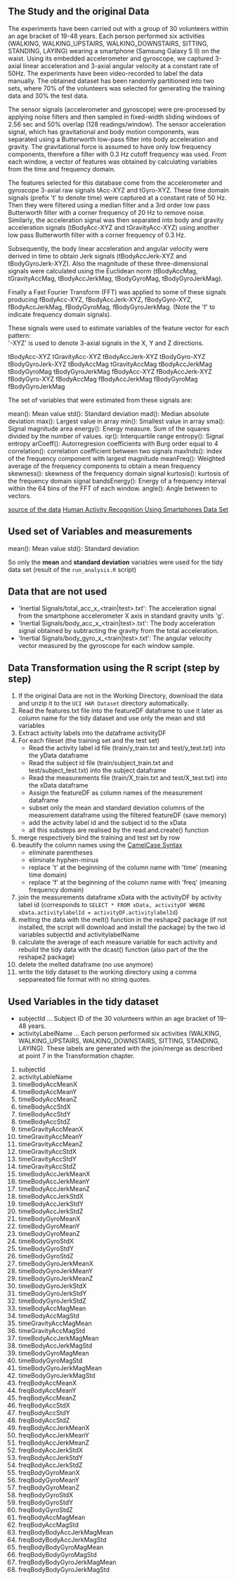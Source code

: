 ## The Study and the original Data

The experiments have been carried out with a group of 30 volunteers within an age bracket of 19-48 years. Each person performed six activities (WALKING, WALKING_UPSTAIRS, WALKING_DOWNSTAIRS, SITTING, STANDING, LAYING) wearing a smartphone (Samsung Galaxy S II) on the waist. Using its embedded accelerometer and gyroscope, we captured 3-axial linear acceleration and 3-axial angular velocity at a constant rate of 50Hz. The experiments have been video-recorded to label the data manually. The obtained dataset has been randomly partitioned into two sets, where 70% of the volunteers was selected for generating the training data and 30% the test data.

The sensor signals (accelerometer and gyroscope) were pre-processed by applying noise filters and then sampled in fixed-width sliding windows of 2.56 sec and 50% overlap (128 readings/window). The sensor acceleration signal, which has gravitational and body motion components, was separated using a Butterworth low-pass filter into body acceleration and gravity. The gravitational force is assumed to have only low frequency components, therefore a filter with 0.3 Hz cutoff frequency was used. From each window, a vector of features was obtained by calculating variables from the time and frequency domain. 

The features selected for this database come from the accelerometer and gyroscope 3-axial raw signals tAcc-XYZ and tGyro-XYZ. These time domain signals (prefix 't' to denote time) were captured at a constant rate of 50 Hz. Then they were filtered using a median filter and a 3rd order low pass Butterworth filter with a corner frequency of 20 Hz to remove noise. Similarly, the acceleration signal was then separated into body and gravity acceleration signals (tBodyAcc-XYZ and tGravityAcc-XYZ) using another low pass Butterworth filter with a corner frequency of 0.3 Hz. 

Subsequently, the body linear acceleration and angular velocity were derived in time to obtain Jerk signals (tBodyAccJerk-XYZ and tBodyGyroJerk-XYZ). Also the magnitude of these three-dimensional signals were calculated using the Euclidean norm (tBodyAccMag, tGravityAccMag, tBodyAccJerkMag, tBodyGyroMag, tBodyGyroJerkMag). 

Finally a Fast Fourier Transform (FFT) was applied to some of these signals producing fBodyAcc-XYZ, fBodyAccJerk-XYZ, fBodyGyro-XYZ, fBodyAccJerkMag, fBodyGyroMag, fBodyGyroJerkMag. (Note the 'f' to indicate frequency domain signals). 

These signals were used to estimate variables of the feature vector for each pattern:  
'-XYZ' is used to denote 3-axial signals in the X, Y and Z directions.

tBodyAcc-XYZ
tGravityAcc-XYZ
tBodyAccJerk-XYZ
tBodyGyro-XYZ
tBodyGyroJerk-XYZ
tBodyAccMag
tGravityAccMag
tBodyAccJerkMag
tBodyGyroMag
tBodyGyroJerkMag
fBodyAcc-XYZ
fBodyAccJerk-XYZ
fBodyGyro-XYZ
fBodyAccMag
fBodyAccJerkMag
fBodyGyroMag
fBodyGyroJerkMag

The set of variables that were estimated from these signals are: 

mean(): Mean value
std(): Standard deviation
mad(): Median absolute deviation 
max(): Largest value in array
min(): Smallest value in array
sma(): Signal magnitude area
energy(): Energy measure. Sum of the squares divided by the number of values. 
iqr(): Interquartile range 
entropy(): Signal entropy
arCoeff(): Autorregresion coefficients with Burg order equal to 4
correlation(): correlation coefficient between two signals
maxInds(): index of the frequency component with largest magnitude
meanFreq(): Weighted average of the frequency components to obtain a mean frequency
skewness(): skewness of the frequency domain signal 
kurtosis(): kurtosis of the frequency domain signal 
bandsEnergy(): Energy of a frequency interval within the 64 bins of the FFT of each window.
angle(): Angle between to vectors.

[source of the data](http://archive.ics.uci.edu/ml/machine-learning-databases/00240/)
[Human Activity Recognition Using Smartphones Data Set](http://archive.ics.uci.edu/ml/datasets/Human+Activity+Recognition+Using+Smartphones)

## Used set of Variables and measurements

mean(): Mean value
std(): Standard deviation

So only the **mean** and **standard deviation** variables were used for the tidy data set (result of the `run_analysis.R` script)

## Data that are not used

* 'Inertial Signals/total_acc_x_<train|test>.txt': The acceleration signal from the smartphone accelerometer X axis in standard gravity units 'g'.
* 'Inertial Signals/body_acc_x_<train|test>.txt': The body acceleration signal obtained by subtracting the gravity from the total acceleration. 
* 'Inertial Signals/body_gyro_x_<train|test>.txt': The angular velocity vector measured by the gyroscope for each window sample.

## Data Transformation using the R script (step by step)

1. If the original Data are not in the Working Directory, download the data and unzip it to the `UCI HAR Dataset` directory automatically.
2. Read the features.txt file into the featureDF dataframe to use it later as column name for the tidy dataset and use only the mean and std variables
3. Extract activity labels into the dataframe activityDF
4. For each fileset (the training set and the test set)
	- Read the activity label id file (train/y_train.txt and test/y_test.txt) into the yData dataframe
	- Read the subject id file (train/subject_train.txt and test/subject_test.txt) into the subject dataframe
	- Read the measurements file (train/X_train.txt and test/X_test.txt) into the xData dataframe
	- Assign the featureDF as column names of the measurement dataframe
	- subset only the mean and standard deviation columns of the measurement dataframe using the filtered featureDF (save memory)
	- add the activity label id and the subject id to the xData
	- all this substeps are realised by the read.and.create() function
5. merge respectively bind the training and test set by row
6. beautify the column names using the [CamelCase Syntax](http://en.wikipedia.org/wiki/CamelCase "CamelCase@Wiki")
	- eliminate parentheses
	- eliminate hyphen-minus
	- replace 't' at the beginning of the column name with 'time' (meaning time domain)
	- replace 'f' at the beginning of the column name with 'freq' (meaning frequency domain)
7. join the measurements dataframe xData with the activityDF by activity label id (corresponds to `SELECT * FROM xData, activityDF WHERE xData.activitylabelId = activityDF.activitylabelId`)
8. melting the data with the melt() function in the reshape2 package (if not installed, the script will download and install the package) by the two id variables subjectId and activitylabelName
9. calculate the average of each measure variable for each activity and rebuild the tidy data with the dcast() function (also part of the the reshape2 package)
10. delete the melted dataframe (no use anymore)
11. write the tidy dataset to the working directory using a comma seppareated file format with no string quotes.

## Used Variables in the tidy dataset

* subjectId ... Subject ID of the 30 volunteers within an age bracket of 19-48 years.
* activityLabelName ... Each person performed six activities (WALKING, WALKING_UPSTAIRS, WALKING_DOWNSTAIRS, SITTING, STANDING, LAYING). These labels are generated with the join/merge as described at point 7 in the Transformation chapter.

1. subjectId
2. activityLableName
3. timeBodyAccMeanX
4. timeBodyAccMeanY
5. timeBodyAccMeanZ
6. timeBodyAccStdX
7. timeBodyAccStdY
8. timeBodyAccStdZ
9. timeGravityAccMeanX
10. timeGravityAccMeanY
11. timeGravityAccMeanZ
12. timeGravityAccStdX
13. timeGravityAccStdY
14. timeGravityAccStdZ
15. timeBodyAccJerkMeanX
16. timeBodyAccJerkMeanY
17. timeBodyAccJerkMeanZ
18. timeBodyAccJerkStdX
19. timeBodyAccJerkStdY
20. timeBodyAccJerkStdZ
21. timeBodyGyroMeanX
22. timeBodyGyroMeanY
23. timeBodyGyroMeanZ
24. timeBodyGyroStdX
25. timeBodyGyroStdY
26. timeBodyGyroStdZ
27. timeBodyGyroJerkMeanX
28. timeBodyGyroJerkMeanY
29. timeBodyGyroJerkMeanZ
30. timeBodyGyroJerkStdX
31. timeBodyGyroJerkStdY
32. timeBodyGyroJerkStdZ
33. timeBodyAccMagMean
34. timeBodyAccMagStd
35. timeGravityAccMagMean
36. timeGravityAccMagStd
37. timeBodyAccJerkMagMean
38. timeBodyAccJerkMagStd
39. timeBodyGyroMagMean
40. timeBodyGyroMagStd
41. timeBodyGyroJerkMagMean
42. timeBodyGyroJerkMagStd
43. freqBodyAccMeanX
44. freqBodyAccMeanY
45. freqBodyAccMeanZ
46. freqBodyAccStdX
47. freqBodyAccStdY
48. freqBodyAccStdZ
49. freqBodyAccJerkMeanX
50. freqBodyAccJerkMeanY
51. freqBodyAccJerkMeanZ
52. freqBodyAccJerkStdX
53. freqBodyAccJerkStdY
54. freqBodyAccJerkStdZ
55. freqBodyGyroMeanX
56. freqBodyGyroMeanY
57. freqBodyGyroMeanZ
58. freqBodyGyroStdX
59. freqBodyGyroStdY
60. freqBodyGyroStdZ
61. freqBodyAccMagMean
62. freqBodyAccMagStd
63. freqBodyBodyAccJerkMagMean
64. freqBodyBodyAccJerkMagStd
65. freqBodyBodyGyroMagMean
66. freqBodyBodyGyroMagStd
67. freqBodyBodyGyroJerkMagMean
68. freqBodyBodyGyroJerkMagStd
